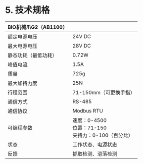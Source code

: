 # 5. 技术规格


| BIO机械爪G2（AB1100） |                 |
| ---------------- | --------------- |
| 额定电源电压           | 24V DC          |
| 最大电源电压           | 28V DC          |
| 静态功耗（最低功耗）       | 0.72W           |
| 峰值电流             | 1.5A            |
| 质量               | 725g            |
| 最大加持力度           | 25N             |
| 行程范围             | 71-150mm（可更换手指） |
| 通信方式             | RS-485          |
| 通信协议             | Modbus RTU      |
| 可编程参数            | 速度：0-4500 </br>位置：71-150</br>夹持力：0-100（百分比）       |
| 状态               | 工作状态、电源状态       |
| 反馈               | 抓取检测、滑落检测       |
